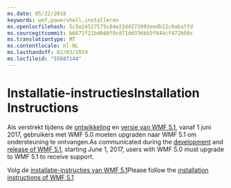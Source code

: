 ```yaml
---
ms.date: 05/22/2018
keywords: wmf,powershell,installeren
ms.openlocfilehash: 5c5e24527575c84e2244273992eedb12c0abaffd
ms.sourcegitcommit: b6871f21bd666f9cd71dd336bb3f844cf472b56c
ms.translationtype: MT
ms.contentlocale: nl-NL
ms.lasthandoff: 02/03/2019
ms.locfileid: "55687144"
---
```

# <a name="installation-instructions"></a><span data-ttu-id="a1334-102">Installatie-instructies</span><span class="sxs-lookup"><span data-stu-id="a1334-102">Installation Instructions</span></span>

<span data-ttu-id="a1334-103">Als verstrekt tijdens de [ontwikkeling](https://blogs.msdn.microsoft.com/powershell/2016/04/06/windows-management-framework-5-0-updates-and-wmf-5-1/) en [versie van WMF 5.1](https://blogs.msdn.microsoft.com/powershell/2017/03/28/windows-management-framework-wmf-5-1-now-in-microsoft-update-catalog/), vanaf 1 juni 2017, gebruikers met WMF 5.0 moeten upgraden naar WMF 5.1 om ondersteuning te ontvangen.</span><span class="sxs-lookup"><span data-stu-id="a1334-103">As communicated during the [development](https://blogs.msdn.microsoft.com/powershell/2016/04/06/windows-management-framework-5-0-updates-and-wmf-5-1/) and [release of WMF 5.1](https://blogs.msdn.microsoft.com/powershell/2017/03/28/windows-management-framework-wmf-5-1-now-in-microsoft-update-catalog/), starting June 1, 2017, users with WMF 5.0 must upgrade to WMF 5.1 to receive support.</span></span>

<span data-ttu-id="a1334-104">Volg de [installatie-instructies van WMF 5.1](../5.1/install-configure.md)</span><span class="sxs-lookup"><span data-stu-id="a1334-104">Please follow the [installation instructions of WMF 5.1](../5.1/install-configure.md)</span></span>
